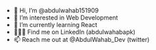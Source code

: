 - 👋 Hi, I’m @abdulwahab151909
- 👀 I’m interested in Web Development
- 🌱 I’m currently learning React
- 👨🏽‍💼 Find me on LinkedIn (abdulwahabapk)
- 📫 Reach me out at @AbdulWahab_Dev (twitter)

<!---
abdulwahab151909/abdulwahab151909 is a ✨ special ✨ repository because its `README.md` (this file) appears on your GitHub profile.
You can click the Preview link to take a look at your changes.
--->
